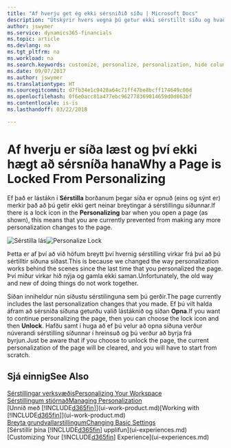 ```yaml
---
title: "Af hverju get ég ekki sérsniðið síðu | Microsoft Docs"
description: "Útskýrir hvers vegna þú getur ekki sérstillt síðu og hvað þú getur gert til að opna hana svo þú getir sérsniðið hana."
author: jswymer
ms.service: dynamics365-financials
ms.topic: article
ms.devlang: na
ms.tgt_pltfrm: na
ms.workload: na
ms.search.keywords: customize, personalize, personalization, hide columns, remove fields, move fields
ms.date: 09/07/2017
ms.author: jswymer
ms.translationtype: HT
ms.sourcegitcommit: d7fb34e1c9428a64c71ff47be8bcff174649c00d
ms.openlocfilehash: 0f6e0acc81a477ebc962778369014659d0d863bf
ms.contentlocale: is-is
ms.lasthandoff: 03/22/2018

---
```

# <a name="why-a-page-is-locked-from-personalizing"></a><span data-ttu-id="e06dd-103">Af hverju er síða læst og því ekki hægt að sérsníða hana</span><span class="sxs-lookup"><span data-stu-id="e06dd-103">Why a Page is Locked From Personalizing</span></span>
<span data-ttu-id="e06dd-104">Ef það er lástákn í **Sérstilla** borðanum þegar síða er opnuð (eins og sýnt er) merkir það að þú getir ekki gert neinar breytingar á sérstillingu síðunnar.</span><span class="sxs-lookup"><span data-stu-id="e06dd-104">If there is a lock icon in the **Personalizing** bar when you open a page (as shown), this means that you are currently prevented from making any more personalization changes to the page.</span></span>

<span data-ttu-id="e06dd-105">![Sérstilla lás](media/personalization-locked.png "Sérstilla lás")</span><span class="sxs-lookup"><span data-stu-id="e06dd-105">![Personalize Lock](media/personalization-locked.png "Personalize lock")</span></span>

<span data-ttu-id="e06dd-106">Þetta er af því að við höfum breytt því hvernig sérstilling virkar frá því að þú sértilltir síðuna síðast.</span><span class="sxs-lookup"><span data-stu-id="e06dd-106">This is because we changed the way personalization works behind the scenes since the last time that you personalized the page.</span></span> <span data-ttu-id="e06dd-107">Því miður virkar hið nýja og gamla ekki saman.</span><span class="sxs-lookup"><span data-stu-id="e06dd-107">Unfortunately, the old way and new of doing things do not work together.</span></span>

<span data-ttu-id="e06dd-108">Síðan inniheldur nún síðustu sérstilinguna sem þú gerðir.</span><span class="sxs-lookup"><span data-stu-id="e06dd-108">The page currently includes the last personalization changes that you made.</span></span> <span data-ttu-id="e06dd-109">Ef þú vilt halda áfram að sérsníða síðuna geturðu valið lástáknið og síðan **Opna**.</span><span class="sxs-lookup"><span data-stu-id="e06dd-109">If you want to continue personalizing the page, then you can choose the lock icon and then **Unlock**.</span></span> <span data-ttu-id="e06dd-110">Hafðu samt í huga að ef þú velur að opna síðuna verður núverandi sérstilling síðunnar í hreinsuð og þú verður að byrja frá byrjun.</span><span class="sxs-lookup"><span data-stu-id="e06dd-110">Just be aware that if you choose to unlock the page, the current personalization of the page will be cleared, and you will have to start from scratch.</span></span>


## <a name="see-also"></a><span data-ttu-id="e06dd-111">Sjá einnig</span><span class="sxs-lookup"><span data-stu-id="e06dd-111">See Also</span></span>
[<span data-ttu-id="e06dd-112">Sérstillingar verksvæðis</span><span class="sxs-lookup"><span data-stu-id="e06dd-112">Personalizing Your Workspace</span></span>](ui-personalization-manage.md)  
[<span data-ttu-id="e06dd-113">Sérstillingum stjórnað</span><span class="sxs-lookup"><span data-stu-id="e06dd-113">Managing Personalization</span></span>](ui-personalization-manage.md)  
<span data-ttu-id="e06dd-114">[Unnið með [!INCLUDE[d365fin](includes/d365fin_md.md)]](ui-work-product.md)</span><span class="sxs-lookup"><span data-stu-id="e06dd-114">[Working with [!INCLUDE[d365fin](includes/d365fin_md.md)]](ui-work-product.md)</span></span>  
[<span data-ttu-id="e06dd-115">Breyta grundvallarstillingum</span><span class="sxs-lookup"><span data-stu-id="e06dd-115">Changing Basic Settings</span></span>](ui-change-basic-settings.md)  
<span data-ttu-id="e06dd-116">[Sérstillir þína [!INCLUDE[d365fin](includes/d365fin_md.md)] upplifun](ui-experiences.md)</span><span class="sxs-lookup"><span data-stu-id="e06dd-116">[Customizing Your [!INCLUDE[d365fin](includes/d365fin_md.md)] Experience](ui-experiences.md)</span></span>  

